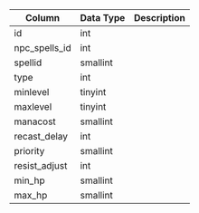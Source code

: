 | Column        | Data Type | Description |
| ------------- | --------- | ----------- |
| id            | int       |             |
| npc_spells_id | int       |             |
| spellid       | smallint  |             |
| type          | int       |             |
| minlevel      | tinyint   |             |
| maxlevel      | tinyint   |             |
| manacost      | smallint  |             |
| recast_delay  | int       |             |
| priority      | smallint  |             |
| resist_adjust | int       |             |
| min_hp        | smallint  |             |
| max_hp        | smallint  |             |